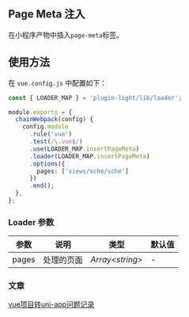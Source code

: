 ## Page Meta 注入

在小程序产物中插入`page-meta`标签。


## 使用方法

在 `vue.config.js` 中配置如下：

```ts
const { LOADER_MAP } = 'plugin-light/lib/loader';

module.exports = {
  chainWebpack(config) {
    config.module
      .rule('vue')
      .test(/\.vue$/)
      .use(LOADER_MAP.insertPageMeta)
      .loader(LOADER_MAP.insertPageMeta)
      .options({
        pages: ['views/sche/sche']
      })
      .end();
  },
};
```

### Loader 参数

| 参数  | 说明       | 类型              | 默认值 |
| ----- | ---------- | ----------------- | ------ |
| pages | 处理的页面 | _Array\<string\>_ | -      |



### 文章

[vue项目转uni-app问题记录](https://juejin.cn/post/7130155200798539783)
